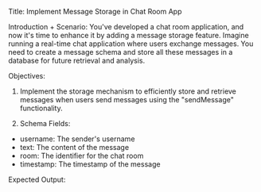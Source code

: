 Title: Implement Message Storage in Chat Room App

Introduction + Scenario:
You've developed a chat room application, and now it's time to enhance it by adding a message storage feature. Imagine running a real-time chat application where users exchange messages. You need to create a message schema and store all these messages in a database for future retrieval and analysis.

Objectives:

1. Implement the storage mechanism to efficiently store and retrieve messages when users send messages using the "sendMessage" functionality.

2. Schema Fields:

- username: The sender's username 
- text: The content of the message 
- room: The identifier for the chat room 
- timestamp: The timestamp of the message 

Expected Output:
